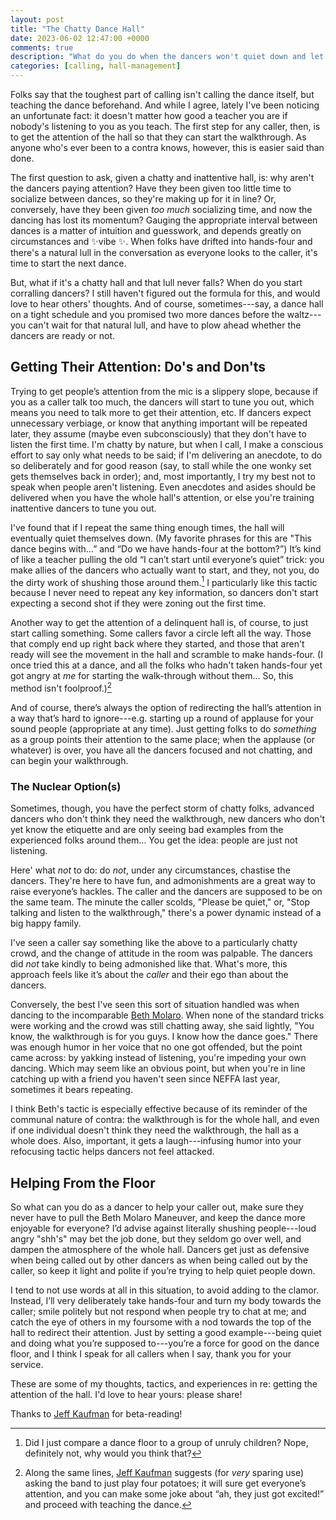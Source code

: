 ```yaml
---
layout: post
title: "The Chatty Dance Hall"
date: 2023-06-02 12:47:00 +0000
comments: true
description: "What do you do when the dancers won't quiet down and let you teach?"
categories: [calling, hall-management]
---
```

Folks say that the toughest part of calling isn't calling the dance itself, but teaching the dance beforehand. And while I agree, lately I've been noticing an unfortunate fact: it doesn't matter how good a teacher you are if nobody's listening to you as you teach. The first step for any caller, then, is to get the attention of the hall so that they can start the walkthrough. As anyone who's ever been to a contra knows, however, this is easier said than done.

The first question to ask, given a chatty and inattentive hall, is: why aren't the dancers paying attention? Have they been given too little time to socialize between dances, so they're making up for it in line? Or, conversely, have they been given _too much_ socializing time, and now the dancing has lost its momentum? Gauging the appropriate interval between dances is a matter of intuition and guesswork, and depends greatly on circumstances and ✨vibe ✨. When folks have drifted into hands-four and there's a natural lull in the conversation as everyone looks to the caller, it's time to start the next dance.

But, what if it's a chatty hall and that lull never falls?<!--more--> When do you start corralling dancers? I still haven't figured out the formula for this, and would love to hear others' thoughts. And of course, sometimes---say, a dance hall on a tight schedule and you promised two more dances before the waltz---you can't wait for that natural lull, and have to plow ahead whether the dancers are ready or not.

## Getting Their Attention: Do's and Don'ts

Trying to get people’s attention from the mic is a slippery slope, because if you as a caller talk too much, the dancers will start to tune you out, which means you need to talk more to get their attention, etc. If dancers expect unnecessary verbiage, or know that anything important will be repeated later, they assume (maybe even subconsciously) that they don't have to listen the first time. I'm chatty by nature, but when I call, I make a conscious effort to say only what needs to be said; if I'm delivering an anecdote, to do so deliberately and for good reason (say, to stall while the one wonky set gets themselves back in order); and, most importantly, I try my best not to speak when people aren't listening. Even anecdotes and asides should be delivered when you have the whole hall's attention, or else you're training inattentive dancers to tune you out.

I've found that if I repeat the same thing enough times, the hall will eventually quiet themselves down. (My favorite phrases for this are "This dance begins with…” and “Do we have hands-four at the bottom?”) It’s kind of like a teacher pulling the old “I can’t start until everyone’s quiet” trick: you make allies of the dancers who actually want to start, and they, not you, do the dirty work of shushing those around them.[^1] I particularly like this tactic because I never need to repeat any key information, so dancers don't start expecting a second shot if they were zoning out the first time.

Another way to get the attention of a delinquent hall is, of course, to just start calling something. Some callers favor a circle left all the way. Those that comply end up right back where they started, and those that aren't ready will see the movement in the hall and scramble to make hands-four. (I once tried this at a dance, and all the folks who hadn't taken hands-four yet got angry at _me_ for starting the walk-through without them... So, this method isn't foolproof.)[^2]

And of course, there’s always the option of redirecting the hall’s attention in a way that’s hard to ignore---e.g. starting up a round of applause for your sound people (appropriate at any time). Just getting folks to do _something_ as a group points their attention to the same place; when the applause (or whatever) is over, you have all the dancers focused and not chatting, and can begin your walkthrough.

### The Nuclear Option(s)

Sometimes, though, you have the perfect storm of chatty folks, advanced dancers who don't think they need the walkthrough, new dancers who don't yet know the etiquette and are only seeing bad examples from the experienced folks around them... You get the idea: people are just not listening.

Here' what _not_ to do: do _not_, under any circumstances, chastise the dancers. They're here to have fun, and admonishments are a great way to raise everyone’s hackles. The caller and the dancers are supposed to be on the same team. The minute the caller scolds, "Please be quiet," or, "Stop talking and listen to the walkthrough," there's a power dynamic instead of a big happy family.

I've seen a caller say something like the above to a particularly chatty crowd, and the change of attitude in the room was palpable. The dancers did _not_ take kindly to being admonished like that. What's more, this approach feels like it’s about the _caller_ and their ego than about the dancers.

Conversely, the best I've seen this sort of situation handled was when dancing to the incomparable [Beth Molaro](//www.bethmolaro.com/). When none of the standard tricks were working and the crowd was still chatting away, she said lightly, "You know, the walkthrough is for you guys. I know how the dance goes." There was enough humor in her voice that no one got offended, but the point came across: by yakking instead of listening, you're impeding your own dancing. Which may seem like an obvious point, but when you're in line catching up with a friend you haven't seen since NEFFA last year, sometimes it bears repeating.

I think Beth's tactic is especially effective because of its reminder of the communal nature of contra: the walkthrough is for the whole hall, and even if one individual doesn't think they need the walkthrough, the hall as a whole does. Also, important, it gets a laugh---infusing humor into your refocusing tactic helps dancers not feel attacked.


## Helping From the Floor

So what can you do as a dancer to help your caller out, make sure they never have to pull the Beth Molaro Maneuver, and keep the dance more enjoyable for everyone? I’d advise against literally shushing people---loud angry "shh's" may bet the job done, but they seldom go over well, and dampen the atmosphere of the whole hall. Dancers get just as defensive when being called out by other dancers as when being called out by the caller, so keep it light and polite if you’re trying to help quiet people down.

I tend to not use words at all in this situation, to avoid adding to the clamor. Instead, I’ll very deliberately take hands-four and turn my body towards the caller; smile politely but not respond when people try to chat at me; and catch the eye of others in my foursome with a nod towards the top of the hall to redirect their attention. Just by setting a good example---being quiet and doing what you’re supposed to---you’re a force for good on the dance floor, and I think I speak for all callers when I say, thank you for your service.

These are some of my thoughts, tactics, and experiences in re: getting the attention of the hall. I'd love to hear yours: please share!


<div class="credit">Thanks to <a href="//www.jefftk.com/" target="_blank">Jeff Kaufman</a> for beta-reading!</div>

[^1]:  Did I just compare a dance floor to a group of unruly children? Nope, definitely not, why would you think that?

[^2]:  Along the same lines, [Jeff Kaufman](//www.jefftk.com/) suggests (for _very_ sparing use) asking the band to just play four potatoes; it will sure get everyone’s attention, and you can make some joke about “ah, they just got excited!” and proceed with teaching the dance.
